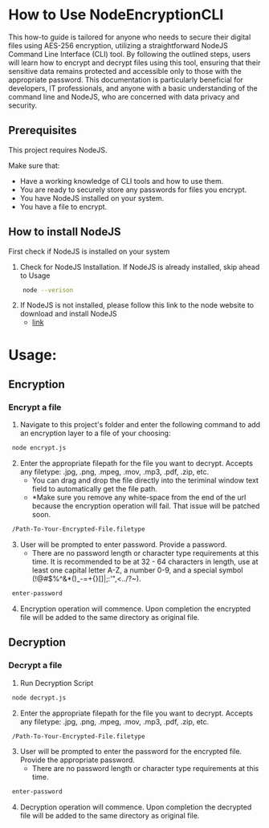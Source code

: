# How to Use NodeEncryptionCLI


This how-to guide is tailored for anyone who needs to secure their digital files using AES-256 encryption, utilizing a straightforward NodeJS Command Line Interface (CLI) tool. By following the outlined steps, users will learn how to encrypt and decrypt files using this tool, ensuring that their sensitive data remains protected and accessible only to those with the appropriate password. This documentation is particularly beneficial for developers, IT professionals, and anyone with a basic understanding of the command line and NodeJS, who are concerned with data privacy and security.


## Prerequisites

This project requires NodeJS.

Make sure that:
- Have a working knowledge of CLI tools and how to use them.
- You are ready to securely store any passwords for files you encrypt.
- You have NodeJS installed on your system.
- You have a file to encrypt.

## How to install NodeJS

First check if NodeJS is installed on your system

1.  Check for NodeJS Installation. If NodeJS is already installed, skip ahead to Usage

```bash
    node --verison
 ```

2. If NodeJS is not installed, please follow this link to the node website to download and install NodeJS
    - [link](https://nodejs.org/en/download/)

# Usage:

## Encryption
### Encrypt a file


1. Navigate to this project's folder and enter the following command to add an encryption layer to a file of your choosing:

```bash
 node encrypt.js
```
2. Enter the appropriate filepath for the file you want to decrypt. Accepts any filetype: .jpg, .png, .mpeg, .mov, .mp3, .pdf, .zip, etc.
    - You can drag and drop the file directly into the teriminal window text field to automatically get the file path. 
    - *Make sure you remove any white-space from the end of the url because the encryption operation will fail. That issue will be patched soon.
```bash
 /Path-To-Your-Encrypted-File.filetype
```
3. User will be prompted to enter password. Provide a password.
    - There are no password length or character type requirements at this time. It is recommended to be at 32 - 64 characters in length, use at least one capital letter A-Z, a number 0-9, and a special symbol (!@#$%^&*()_-=+{}[]\|;:'",<../?~).
```bash
 enter-password
```
4. Encryption operation will commence. Upon completion the encrypted file will be added to the same directory as original file.

## Decryption

### Decrypt a file

1. Run Decryption Script

```bash
 node decrypt.js
```
2. Enter the appropriate filepath for the file you want to decrypt. Accepts any filetype: .jpg, .png, .mpeg, .mov, .mp3, .pdf, .zip, etc.
```bash
 /Path-To-Your-Encrypted-File.filetype
```

3. User will be prompted to enter the password for the encrypted file. Provide the appropriate password.
    - There are no password length or character type requirements at this time.
```bash
 enter-password
```
4. Decryption operation will commence. Upon completion the decrypted file will be added to the same directory as original file. 
